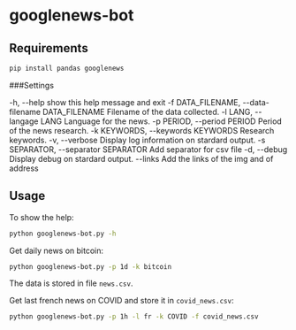 # googlenews-bot

## Requirements

```bash 
pip install pandas googlenews
```

###Settings

-h, --help            show this help message and exit
  -f DATA_FILENAME, --data-filename DATA_FILENAME
                        Filename of the data collected.
  -l LANG, --langage LANG
                        Language for the news.
  -p PERIOD, --period PERIOD
                        Period of the news research.
  -k KEYWORDS, --keywords KEYWORDS
                        Research keywords.
  -v, --verbose         Display log information on stardard output.
  -s SEPARATOR, --separator SEPARATOR
                        Add separator for csv file
  -d, --debug           Display debug on stardard output.
  --links               Add the links of the img and of address

## Usage

To show the help:
```bash 
python googlenews-bot.py -h
```

Get daily news on bitcoin:
```bash 
python googlenews-bot.py -p 1d -k bitcoin
```
The data is stored in file `news.csv`.

Get last french news on COVID and store it in `covid_news.csv`:
```bash 
python googlenews-bot.py -p 1h -l fr -k COVID -f covid_news.csv
```

